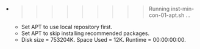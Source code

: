 * >>>>>>>>> Running inst-min-con-01-apt.sh ...
  * Set APT to use local repository first.
  * Set APT to skip installing recommended packages.
  * Disk size = 753204K. Space Used = 12K. Runtime = 00:00:00:00.
